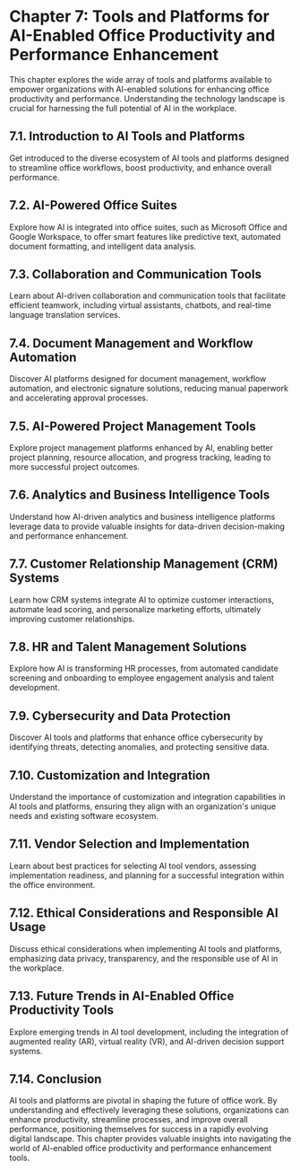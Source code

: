 Chapter 7: Tools and Platforms for AI-Enabled Office Productivity and Performance Enhancement
=============================================================================================

This chapter explores the wide array of tools and platforms available to empower organizations with AI-enabled solutions for enhancing office productivity and performance. Understanding the technology landscape is crucial for harnessing the full potential of AI in the workplace.

7.1. **Introduction to AI Tools and Platforms**
-----------------------------------------------

Get introduced to the diverse ecosystem of AI tools and platforms designed to streamline office workflows, boost productivity, and enhance overall performance.

7.2. **AI-Powered Office Suites**
---------------------------------

Explore how AI is integrated into office suites, such as Microsoft Office and Google Workspace, to offer smart features like predictive text, automated document formatting, and intelligent data analysis.

7.3. **Collaboration and Communication Tools**
----------------------------------------------

Learn about AI-driven collaboration and communication tools that facilitate efficient teamwork, including virtual assistants, chatbots, and real-time language translation services.

7.4. **Document Management and Workflow Automation**
----------------------------------------------------

Discover AI platforms designed for document management, workflow automation, and electronic signature solutions, reducing manual paperwork and accelerating approval processes.

7.5. **AI-Powered Project Management Tools**
--------------------------------------------

Explore project management platforms enhanced by AI, enabling better project planning, resource allocation, and progress tracking, leading to more successful project outcomes.

7.6. **Analytics and Business Intelligence Tools**
--------------------------------------------------

Understand how AI-driven analytics and business intelligence platforms leverage data to provide valuable insights for data-driven decision-making and performance enhancement.

7.7. **Customer Relationship Management (CRM) Systems**
-------------------------------------------------------

Learn how CRM systems integrate AI to optimize customer interactions, automate lead scoring, and personalize marketing efforts, ultimately improving customer relationships.

7.8. **HR and Talent Management Solutions**
-------------------------------------------

Explore how AI is transforming HR processes, from automated candidate screening and onboarding to employee engagement analysis and talent development.

7.9. **Cybersecurity and Data Protection**
------------------------------------------

Discover AI tools and platforms that enhance office cybersecurity by identifying threats, detecting anomalies, and protecting sensitive data.

7.10. **Customization and Integration**
---------------------------------------

Understand the importance of customization and integration capabilities in AI tools and platforms, ensuring they align with an organization's unique needs and existing software ecosystem.

7.11. **Vendor Selection and Implementation**
---------------------------------------------

Learn about best practices for selecting AI tool vendors, assessing implementation readiness, and planning for a successful integration within the office environment.

7.12. **Ethical Considerations and Responsible AI Usage**
---------------------------------------------------------

Discuss ethical considerations when implementing AI tools and platforms, emphasizing data privacy, transparency, and the responsible use of AI in the workplace.

7.13. **Future Trends in AI-Enabled Office Productivity Tools**
---------------------------------------------------------------

Explore emerging trends in AI tool development, including the integration of augmented reality (AR), virtual reality (VR), and AI-driven decision support systems.

7.14. **Conclusion**
--------------------

AI tools and platforms are pivotal in shaping the future of office work. By understanding and effectively leveraging these solutions, organizations can enhance productivity, streamline processes, and improve overall performance, positioning themselves for success in a rapidly evolving digital landscape. This chapter provides valuable insights into navigating the world of AI-enabled office productivity and performance enhancement tools.
